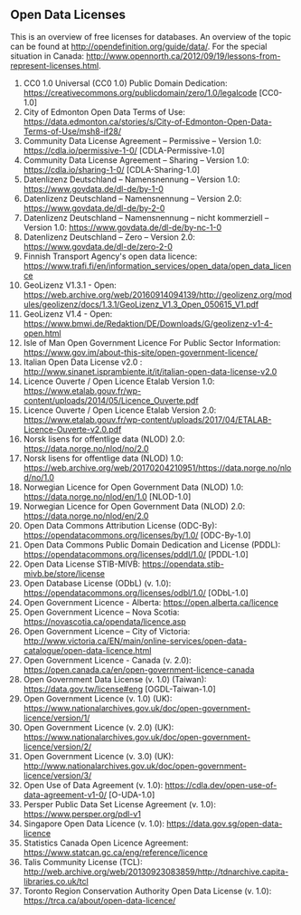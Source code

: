 ## Open Data Licenses

This is an overview of free licenses for databases. An overview of the topic can be found at http://opendefinition.org/guide/data/. For the special situation in Canada: http://www.opennorth.ca/2012/09/19/lessons-from-represent-licenses.html.

1. CC0 1.0 Universal (CC0 1.0) Public Domain Dedication: https://creativecommons.org/publicdomain/zero/1.0/legalcode [CC0-1.0]
1. City of Edmonton Open Data Terms of Use: https://data.edmonton.ca/stories/s/City-of-Edmonton-Open-Data-Terms-of-Use/msh8-if28/ 
1. Community Data License Agreement – Permissive – Version 1.0: https://cdla.io/permissive-1-0/ [CDLA-Permissive-1.0]
1. Community Data License Agreement – Sharing – Version 1.0: https://cdla.io/sharing-1-0/ [CDLA-Sharing-1.0]
1. Datenlizenz Deutschland – Namensnennung – Version 1.0: https://www.govdata.de/dl-de/by-1-0
1. Datenlizenz Deutschland – Namensnennung – Version 2.0: https://www.govdata.de/dl-de/by-2-0
1. Datenlizenz Deutschland – Namensnennung – nicht kommerziell – Version 1.0: https://www.govdata.de/dl-de/by-nc-1-0
1. Datenlizenz Deutschland – Zero – Version 2.0: https://www.govdata.de/dl-de/zero-2-0
3. Finnish Transport Agency's open data licence: https://www.trafi.fi/en/information_services/open_data/open_data_licence
4. GeoLizenz V1.3.1 - Open: https://web.archive.org/web/20160914094139/http://geolizenz.org/modules/geolizenz/docs/1.3.1/GeoLizenz_V1.3_Open_050615_V1.pdf
5. GeoLizenz V1.4 - Open: https://www.bmwi.de/Redaktion/DE/Downloads/G/geolizenz-v1-4-open.html
6. Isle of Man Open Government Licence For Public Sector Information: https://www.gov.im/about-this-site/open-government-licence/
7. Italian Open Data License v2.0 : http://www.sinanet.isprambiente.it/it/italian-open-data-license-v2.0
8. Licence Ouverte / Open Licence Etalab Version 1.0: https://www.etalab.gouv.fr/wp-content/uploads/2014/05/Licence_Ouverte.pdf
9. Licence Ouverte / Open Licence Etalab Version 2.0: https://www.etalab.gouv.fr/wp-content/uploads/2017/04/ETALAB-Licence-Ouverte-v2.0.pdf
10. Norsk lisens for offentlige data (NLOD) 2.0: https://data.norge.no/nlod/no/2.0
11. Norsk lisens for offentlige data (NLOD) 1.0: https://web.archive.org/web/20170204210951/https://data.norge.no/nlod/no/1.0
12. Norwegian Licence for Open Government Data (NLOD) 1.0: https://data.norge.no/nlod/en/1.0 [NLOD-1.0]
13. Norwegian Licence for Open Government Data (NLOD) 2.0: https://data.norge.no/nlod/en/2.0
14. Open Data Commons Attribution License (ODC-By): https://opendatacommons.org/licenses/by/1.0/ [ODC-By-1.0]
15. Open Data Commons Public Domain Dedication and License (PDDL): https://opendatacommons.org/licenses/pddl/1.0/ [PDDL-1.0]
16. Open Data License STIB-MIVB: https://opendata.stib-mivb.be/store/license
17. Open Database License (ODbL) (v. 1.0): https://opendatacommons.org/licenses/odbl/1.0/ [ODbL-1.0]
18. Open Government Licence - Alberta: https://open.alberta.ca/licence
19. Open Government Licence – Nova Scotia: https://novascotia.ca/opendata/licence.asp
20. Open Government Licence – City of Victoria: http://www.victoria.ca/EN/main/online-services/open-data-catalogue/open-data-licence.html
21. Open Government Licence - Canada (v. 2.0): https://open.canada.ca/en/open-government-licence-canada
22. Open Government Data License (v. 1.0) (Taiwan): https://data.gov.tw/license#eng [OGDL-Taiwan-1.0]
23. Open Government Licence (v. 1.0) (UK): https://www.nationalarchives.gov.uk/doc/open-government-licence/version/1/
24. Open Government Licence (v. 2.0) (UK): https://www.nationalarchives.gov.uk/doc/open-government-licence/version/2/
25. Open Government Licence (v. 3.0) (UK): http://www.nationalarchives.gov.uk/doc/open-government-licence/version/3/
26. Open Use of Data Agreement (v. 1.0): https://cdla.dev/open-use-of-data-agreement-v1-0/ [O-UDA-1.0]
27. Persper Public Data Set License Agreement (v. 1.0): https://www.persper.org/pdl-v1
28. Singapore Open Data Licence (v. 1.0): https://data.gov.sg/open-data-licence
29. Statistics Canada Open Licence Agreement: https://www.statcan.gc.ca/eng/reference/licence
30. Talis Community License (TCL): http://web.archive.org/web/20130923083859/http://tdnarchive.capita-libraries.co.uk/tcl
31. Toronto Region Conservation Authority Open Data License (v. 1.0): https://trca.ca/about/open-data-licence/
